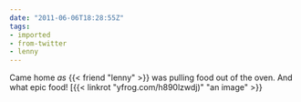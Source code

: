 ```yaml
---
date: "2011-06-06T18:28:55Z"
tags:
- imported
- from-twitter
- lenny
---
```

Came home *as* {{< friend "lenny" >}} was pulling food out of the oven. And what epic food!  [{{< linkrot "yfrog.com/h890lzwdj)" "an image" >}}
